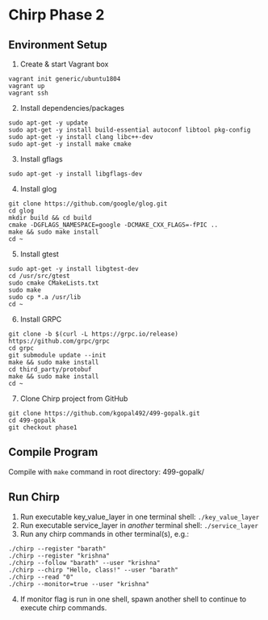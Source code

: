 # Chirp Phase 2
## Environment Setup
1. Create & start Vagrant box
```
vagrant init generic/ubuntu1804
vagrant up
vagrant ssh
```
2. Install dependencies/packages
```
sudo apt-get -y update
sudo apt-get -y install build-essential autoconf libtool pkg-config
sudo apt-get -y install clang libc++-dev
sudo apt-get -y install make cmake
```
3. Install gflags
```
sudo apt-get -y install libgflags-dev
```

4. Install glog
```
git clone https://github.com/google/glog.git
cd glog
mkdir build && cd build
cmake -DGFLAGS_NAMESPACE=google -DCMAKE_CXX_FLAGS=-fPIC ..
make && sudo make install
cd ~
```

5. Install gtest
```
sudo apt-get -y install libgtest-dev
cd /usr/src/gtest
sudo cmake CMakeLists.txt
sudo make
sudo cp *.a /usr/lib
cd ~
```

6. Install GRPC
```
git clone -b $(curl -L https://grpc.io/release) https://github.com/grpc/grpc
cd grpc
git submodule update --init
make && sudo make install
cd third_party/protobuf
make && sudo make install
cd ~
```

7. Clone Chirp project from GitHub
```
git clone https://github.com/kgopal492/499-gopalk.git
cd 499-gopalk
git checkout phase1
```

## Compile Program
Compile with `make` command in root directory: 499-gopalk/

## Run Chirp
1. Run executable key_value_layer in one terminal shell: `./key_value_layer`
2. Run executable service_layer in *another* terminal shell: `./service_layer`
3. Run any chirp commands in other terminal(s), e.g.:

```
./chirp --register "barath"
./chirp --register "krishna"
./chirp --follow "barath" --user "krishna"
./chirp --chirp "Hello, class!" --user "barath"
./chirp --read "0"
./chirp --monitor=true --user "krishna"
```
4. If monitor flag is run in one shell, spawn another shell to continue to execute chirp commands.
